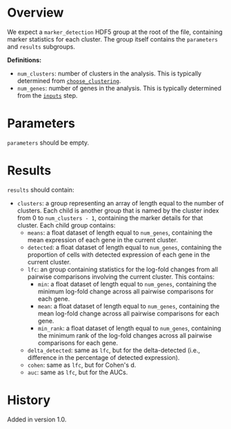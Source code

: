 # Overview

We expect a `marker_detection` HDF5 group at the root of the file, containing marker statistics for each cluster.
The group itself contains the `parameters` and `results` subgroups.

**Definitions:**

- `num_clusters`: number of clusters in the analysis.
  This is typically determined from [`choose_clustering`](../choose_clustering/v1_0.md).
- `num_genes`: number of genes in the analysis.
  This is typically determined from the [`inputs`](../inputs/v1_0.md) step.

# Parameters

`parameters` should be empty.

# Results

`results` should contain:

- `clusters`: a group representing an array of length equal to the number of clusters.
  Each child is another group that is named by the cluster index from 0 to `num_clusters - 1`, containing the marker details for that cluster.
  Each child group contains:
  - `means`: a float dataset of length equal to `num_genes`, containing the mean expression of each gene in the current cluster.
  - `detected`: a float dataset of length equal to `num_genes`, containing the proportion of cells with detected expression of each gene in the current cluster.
  - `lfc`: an group containing statistics for the log-fold changes from all pairwise comparisons involving the current cluster.
    This contains:
    - `min`: a float dataset of length equal to `num_genes`, containing the minimum log-fold change across all pairwise comparisons for each gene.
    - `mean`: a float dataset of length equal to `num_genes`, containing the mean log-fold change across all pairwise comparisons for each gene.
    - `min_rank`: a float dataset of length equal to `num_genes`, containing the minimum rank of the log-fold changes across all pairwise comparisons for each gene.
  - `delta_detected`: same as `lfc`, but for the delta-detected (i.e., difference in the percentage of detected expression).
  - `cohen`: same as `lfc`, but for Cohen's d.
  - `auc`: same as `lfc`, but for the AUCs.

# History

Added in version 1.0.
